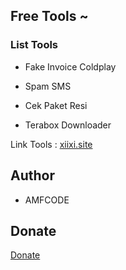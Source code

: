 ## Free Tools ~

### List Tools

- Fake Invoice Coldplay
+ Spam SMS
* Cek Paket Resi
- Terabox Downloader


Link Tools : [xiixi.site](https://xiixi.site)

## Author
- AMFCODE

## Donate

[Donate](https://xiixi.site/donate.php)
